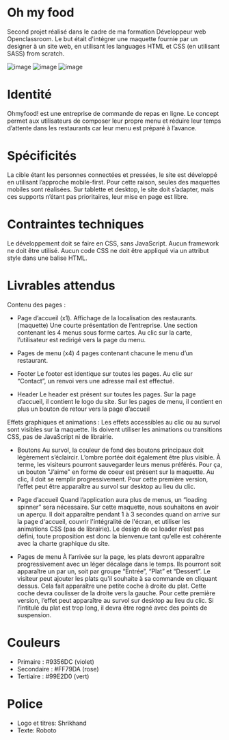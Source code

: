 # Oh my food
Second projet réalisé dans le cadre de ma formation Développeur web Openclassroom. Le but était d'intégrer une maquette fournie par un designer à un site web, en utilisant les languages HTML et CSS (en utilisant SASS) from scratch.

![image](https://user-images.githubusercontent.com/74512723/110956185-a7be0980-834a-11eb-9ce6-40ff94f51b18.png) ![image](https://user-images.githubusercontent.com/74512723/110956532-02576580-834b-11eb-9ce3-837b9f124f14.png) ![image](https://user-images.githubusercontent.com/74512723/110956258-bc9a9d00-834a-11eb-90c2-dcaa6b0262df.png)


# Identité

Ohmyfood! est une entreprise de commande de repas en ligne. Le concept permet aux utilisateurs de composer leur propre menu et réduire leur temps d’attente dans les restaurants car leur menu est préparé à l’avance.

# Spécificités
La cible étant les personnes connectées et pressées, le site est développé en utilisant l’approche mobile-first. Pour cette raison, seules des maquettes mobiles sont réalisées. Sur tablette et desktop, le site doit s’adapter, mais ces supports n’étant pas prioritaires, leur mise en page est libre.

# Contraintes techniques
Le développement doit se faire en CSS, sans JavaScript.
Aucun framework ne doit être utilisé.
Aucun code CSS ne doit être appliqué via un attribut style dans une balise HTML.

# Livrables attendus
Contenu des pages :

- Page d’accueil (x1).
Affichage de la localisation des restaurants. (maquette)
Une courte présentation de l’entreprise.
Une section contenant les 4 menus sous forme cartes. Au clic sur la carte, l’utilisateur est redirigé vers la page du menu.

- Pages de menu (x4)
4 pages contenant chacune le menu d’un restaurant.

- Footer
Le footer est identique sur toutes les pages.
Au clic sur “Contact”, un renvoi vers une adresse mail est effectué.

- Header
Le header est présent sur toutes les pages.
Sur la page d’accueil, il contient le logo du site.
Sur les pages de menu, il contient en plus un bouton de retour vers la page d’accueil

Effets graphiques et animations :
Les effets accessibles au clic ou au survol sont visibles sur la maquette. Ils doivent utiliser les animations ou transitions CSS, pas de JavaScript ni de librairie.

- Boutons
Au survol, la couleur de fond des boutons principaux doit légèrement s’éclaircir. L’ombre portée doit également être plus visible.
À terme, les visiteurs pourront sauvegarder leurs menus préférés. Pour ça, un bouton "J’aime" en forme de coeur est présent sur la maquette. Au clic, il doit se remplir progressivement. Pour cette première version, l’effet peut être apparaître au survol sur desktop au lieu du clic.

- Page d’accueil
Quand l’application aura plus de menus, un “loading spinner” sera nécessaire. Sur cette maquette, nous souhaitons en avoir un aperçu. Il doit apparaître pendant 1 à
3 secondes quand on arrive sur la page d'accueil, couvrir l'intégralité de l'écran, et utiliser les animations CSS (pas de librairie). Le design de ce loader n’est pas défini, toute proposition est donc la bienvenue tant qu’elle est cohérente avec la charte graphique du site.

- Pages de menu
À l’arrivée sur la page, les plats devront apparaître progressivement avec un léger décalage dans le temps. Ils pourront soit apparaître un par un, soit par groupe “Entrée”, “Plat” et “Dessert”.
Le visiteur peut ajouter les plats qu'il souhaite à sa commande en cliquant dessus. Cela fait apparaître une petite coche à droite du plat. Cette coche devra coulisser de
la droite vers la gauche. Pour cette première version, l’effet peut apparaître au survol sur desktop au lieu du clic. Si l’intitulé du plat est trop long, il devra être rogné avec des points de suspension.

# Couleurs
- Primaire : #9356DC (violet)
- Secondaire : #FF79DA (rose)
- Tertiaire : #99E2D0 (vert)

# Police
- Logo et titres: Shrikhand
- Texte: Roboto
